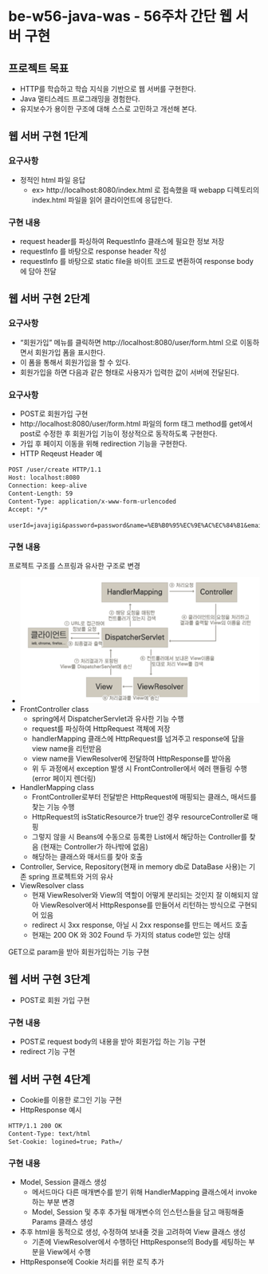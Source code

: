 # be-w56-java-was - 56주차 간단 웹 서버 구현
## 프로젝트 목표
- HTTP를 학습하고 학습 지식을 기반으로 웹 서버를 구현한다.
- Java 멀티스레드 프로그래밍을 경험한다.
- 유지보수가 용이한 구조에 대해 스스로 고민하고 개선해 본다.

## 웹 서버 구현 1단계
### 요구사항
- 정적인 html 파일 응답
  - ex> http://localhost:8080/index.html 로 접속했을 때 webapp 디렉토리의 index.html 파일을 읽어 클라이언트에 응답한다.

### 구현 내용
- request header를 파싱하여 RequestInfo 클래스에 필요한 정보 저장
- requestInfo 를 바탕으로 response header 작성
- requestInfo 를 바탕으로 static file을 바이트 코드로 변환하여 response body에 담아 전달

## 웹 서버 구현 2단계
### 요구사항
- “회원가입” 메뉴를 클릭하면 http://localhost:8080/user/form.html 으로 이동하면서 회원가입 폼을 표시한다.
- 이 폼을 통해서 회원가입을 할 수 있다.
- 회원가입을 하면 다음과 같은 형태로 사용자가 입력한 값이 서버에 전달된다.

### 요구사항
- POST로 회원가입 구현
- http://localhost:8080/user/form.html 파일의 form 태그 method를 get에서 post로 수정한 후 회원가입 기능이 정상적으로 동작하도록 구현한다.
- 가입 후 페이지 이동을 위해 redirection 기능을 구현한다.
- HTTP Reqeust Header 예
```
POST /user/create HTTP/1.1
Host: localhost:8080
Connection: keep-alive
Content-Length: 59
Content-Type: application/x-www-form-urlencoded
Accept: */*

userId=javajigi&password=password&name=%EB%B0%95%EC%9E%AC%EC%84%B1&email=javajigi%40slipp.net
```

### 구현 내용
프로젝트 구조를 스프링과 유사한 구조로 변경
  - ![img.png](img.png)
  - FrontController class
    - spring에서 DispatcherServlet과 유사한 기능 수행
    - request를 파싱하여 HttpRequest 객체에 저장
    - handlerMapping 클래스에 HttpRequest를 넘겨주고 response에 담을 view name을 리턴받음
    - view name을 ViewResolver에 전달하여 HttpResponse를 받아옴
    - 위 두 과정에서 exception 발생 시 FrontController에서 에러 핸들링 수행(error 페이지 렌더링)
  - HandlerMapping class
    - FrontController로부터 전달받은 HttpRequest에 매핑되는 클래스, 매서드를 찾는 기능 수행
    - HttpRequest의 isStaticResource가 true인 경우 resourceController로 매핑
    - 그렇지 않을 시 Beans에 수동으로 등록한 List<Controller>에서 해당하는 Controller를 찾음 (현재는 Controller가 하나밖에 없음)
    - 해당하는 클래스와 매서드를 찾아 호출
  - Controller, Service, Repository(현재 in memory db로 DataBase 사용)는 기존 spring 프로젝트와 거의 유사
  - ViewResolver class
    - 현재 ViewResolver와 View의 역할이 어떻게 분리되는 것인지 잘 이해되지 않아 ViewResolver에서 HttpResponse를 만들어서 리턴하는 방식으로 구현되어 있음
    - redirect 시 3xx response, 아닐 시 2xx response를 만드는 메서드 호출
    - 현재는 200 OK 와 302 Found 두 가지의 status code만 있는 상태
    
GET으로 param을 받아 회원가입하는 기능 구현  

## 웹 서버 구현 3단계
- POST로 회원 가입 구현
### 구현 내용
- POST로 request body의 내용을 받아 회원가입 하는 기능 구현
- redirect 기능 구현

## 웹 서버 구현 4단계
- Cookie를 이용한 로그인 기능 구현
- HttpResponse 예시
```
HTTP/1.1 200 OK
Content-Type: text/html
Set-Cookie: logined=true; Path=/
```

### 구현 내용
- Model, Session 클래스 생성
  - 메서드마다 다른 매개변수를 받기 위해 HandlerMapping 클래스에서 invoke 하는 부분 변경
  - Model, Session 및 추후 추가될 매개변수의 인스턴스들을 담고 매핑해줄 Params 클래스 생성
- 추후 html을 동적으로 생성, 수정하여 보내줄 것을 고려하여 View 클래스 생성
  - 기존에 ViewResolver에서 수행하던 HttpResponse의 Body를 세팅하는 부분을 View에서 수행
- HttpResponse에 Cookie 처리를 위한 로직 추가
